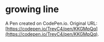 # growing line 

A Pen created on CodePen.io. Original URL: [https://codepen.io/TreyC4/pen/KKGMpQq](https://codepen.io/TreyC4/pen/KKGMpQq).


